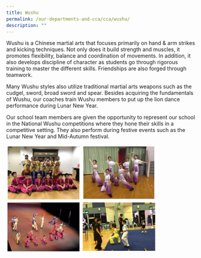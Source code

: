 ```yaml
---
title: Wushu
permalink: /our-departments-and-cca/cca/wushu/
description: ""
---
```

Wushu is a Chinese martial arts that focuses primarily on hand &amp; arm strikes and kicking techniques. Not only does it build strength and muscles, it promotes flexibility, balance and coordination of movements. In addition, it also develops discipline of character as students go through rigorous training to master the different skills. Friendships are also forged through teamwork.&nbsp;  

Many Wushu styles also utilize traditional martial arts weapons such as the cudgel, sword, broad sword and spear. Besides acquiring the fundamentals of Wushu, our coaches train Wushu members to put up the lion dance performance during Lunar New Year.&nbsp;

Our school team members are given the opportunity to represent our school in the National Wushu competitions where they hone their skills in a competitive setting. They also perform during festive events such as the Lunar New Year and Mid-Autumn festival.





<img src="/images/wushu.jpg" style="width:80%">